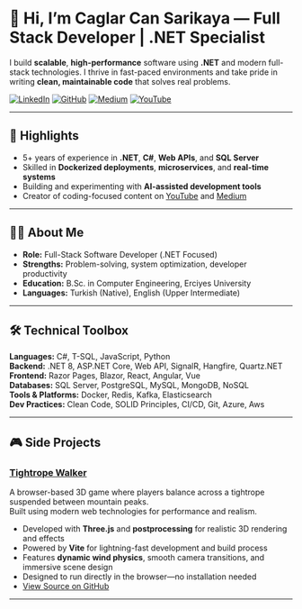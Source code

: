 # 👋 Hi, I’m Caglar Can Sarikaya — Full Stack Developer | .NET Specialist

I build **scalable**, **high-performance** software using **.NET** and modern full-stack technologies. I thrive in fast-paced environments and take pride in writing **clean, maintainable code** that solves real problems.

[![LinkedIn](https://img.shields.io/badge/LinkedIn-0077B5?style=flat&logo=linkedin&logoColor=white)](http://www.linkedin.com/in/caglarcansarikaya)
[![GitHub](https://img.shields.io/badge/GitHub-181717?style=flat&logo=github&logoColor=white)](https://github.com/caglarsarikaya)
[![Medium](https://img.shields.io/badge/Medium-12100E?style=flat&logo=medium&logoColor=white)](https://medium.com/@caglarcansarikaya)
[![YouTube](https://img.shields.io/badge/YouTube-FF0000?style=flat&logo=youtube&logoColor=white)](https://www.youtube.com/@caglarcansarikaya)

---

## 🚀 Highlights

- 5+ years of experience in **.NET**, **C#**, **Web APIs**, and **SQL Server**  
- Skilled in **Dockerized deployments**, **microservices**, and **real-time systems**  
- Building and experimenting with **AI-assisted development tools**  
- Creator of coding-focused content on [YouTube](https://www.youtube.com/@caglarcansarikaya) and [Medium](https://medium.com/@caglarcansarikaya)

---

## 👨‍💻 About Me

- **Role:** Full-Stack Software Developer (.NET Focused)  
- **Strengths:** Problem-solving, system optimization, developer productivity  
- **Education:** B.Sc. in Computer Engineering, Erciyes University  
- **Languages:** Turkish (Native), English (Upper Intermediate)  

---

## 🛠️ Technical Toolbox

**Languages:** C#, T-SQL, JavaScript, Python  
**Backend:** .NET 8, ASP.NET Core, Web API, SignalR, Hangfire, Quartz.NET  
**Frontend:** Razor Pages, Blazor, React, Angular, Vue  
**Databases:** SQL Server, PostgreSQL, MySQL, MongoDB, NoSQL  
**Tools & Platforms:** Docker, Redis, Kafka, Elasticsearch  
**Dev Practices:** Clean Code, SOLID Principles, CI/CD, Git, Azure, Aws

---

## 🎮 Side Projects

### [Tightrope Walker](https://caglarsarikaya.github.io/TightropeWalker/)  
A browser-based 3D game where players balance across a tightrope suspended between mountain peaks.  
Built using modern web technologies for performance and realism.

- Developed with **Three.js** and **postprocessing** for realistic 3D rendering and effects  
- Powered by **Vite** for lightning-fast development and build process  
- Features **dynamic wind physics**, smooth camera transitions, and immersive scene design  
- Designed to run directly in the browser—no installation needed  
- [View Source on GitHub](https://github.com/caglarsarikaya/TightropeWalker)

---
